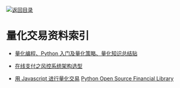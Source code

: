 [![返回目录](https://parg.co/UGo)](https://parg.co/b4z) 
 
 


# 量化交易资料索引

* [量化编程、Python 入门及量化策略、量化知识总结贴](https://xueqiu.com/7381621247/64925383)

- [在线支付之风控系统架构选型](http://www.infoq.com/cn/articles/risk-management-analysis-system)

- [用 Javascript 进行量化交易](https://github.com/zeropool/botvs) [Python Open Source Financial Library ](https://github.com/thalesians/pythalesians)
